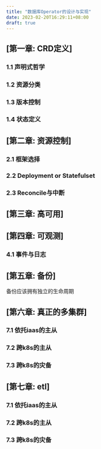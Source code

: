 ```yaml
---
title: "数据库Operator的设计与实现"
date: 2023-02-20T16:29:11+08:00
draft: true
---
```


## [第一章: CRD定义]

### 1.1 声明式哲学

### 1.2 资源分类

### 1.3 版本控制

### 1.4 状态定义

## [第二章: 资源控制]

### 2.1 框架选择

### 2.2 Deployment or Statefulset

### 2.3 Reconcile与中断

## [第三章: 高可用]

## [第四章: 可观测]

### 4.1 事件与日志

## [第五章: 备份]

备份应该拥有独立的生命周期

## [第六章: 真正的多集群]

### 7.1 依托iaas的主从

### 7.2 跨k8s的主从

### 7.3 跨k8s的灾备

## [第七章: etl]

### 7.1 依托iaas的主从

### 7.2 跨k8s的主从

### 7.3 跨k8s的灾备
